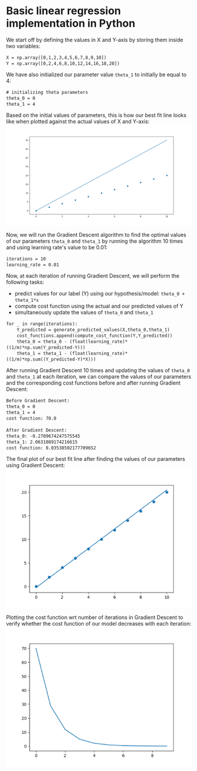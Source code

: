 # Basic linear regression implementation in Python

We start off by defining the values in X and Y-axis by storing them inside two variables:

```
X = np.array([0,1,2,3,4,5,6,7,8,9,10])
Y = np.array([0,2,4,6,8,10,12,14,16,18,20])
```
We have also initialized our parameter value `theta_1` to initially be equal to 4:

```
# initializing theta parameters
theta_0 = 0
theta_1 = 4
```

Based on the initial values of parameters, this is how our best fit line looks like when plotted against the actual values of X and Y-axis:
![alt text](https://github.com/manaschaturvedi/linear_regression_implementation/blob/master/plot_xy_1.png)

Now, we will run the Gradient Descent algorithm to find the optimal values of our parameters `theta_0` and `theta_1` by running the algorithm 10 times and using learning rate's value to be 0.01:

```
iterations = 10
learning_rate = 0.01
```

Now, at each iteration of running Gradient Descent, we will perform the following tasks:
- predict values for our label (Y) using our hypothesis/model: `theta_0 + theta_1*x`
- compute cost function using the actual and our predicted values of Y
- simultaneously update the values of `theta_0` and `theta_1`

```
for _ in range(iterations):
	Y_predicted = generate_predicted_values(X,theta_0,theta_1)
	cost_functions.append(compute_cost_function(Y,Y_predicted))
	theta_0 = theta_0 - (float(learning_rate)*((1/m)*np.sum(Y_predicted-Y)))
	theta_1 = theta_1 - (float(learning_rate)*((1/m)*np.sum((Y_predicted-Y)*X)))
```

After running Gradient Descent 10 times and updating the values of `theta_0` and `theta_1` at each iteration, we can compare the values of our parameters and the corresponding cost functions before and after running Gradient Descent:

```
Before Gradient Descent:
theta_0 = 0
theta_1 = 4
cost function: 70.0

After Gradient Descent:
theta_0: -0.2709674247575545 
theta_1: 2.0631089174216615 
cost function: 0.03538502177709652
```
The final plot of our best fit line after finding the values of our parameters using Gradient Descent:
![alt text](https://github.com/manaschaturvedi/linear_regression_implementation/blob/master/plot_xy_10.png)

Plotting the cost function wrt number of iterations in Gradient Descent to verify whether the cost function of our model decreases with each iteration:
![alt text](https://github.com/manaschaturvedi/linear_regression_implementation/blob/master/cost_plot.png)
